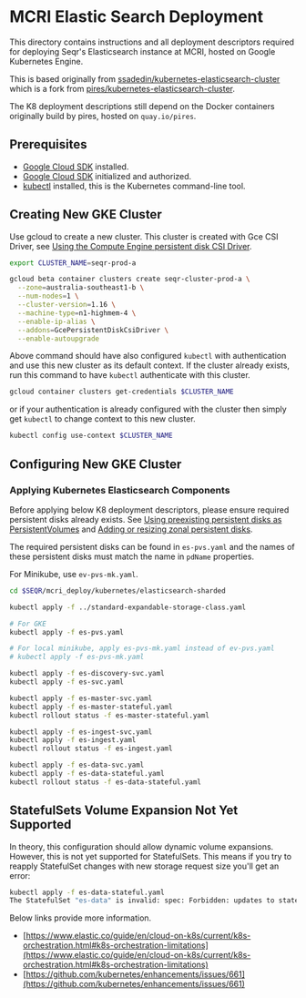 # MCRI Elastic Search Deployment

This directory contains instructions and all deployment descriptors required
for deploying Seqr's Elasticsearch instance at MCRI, hosted on Google Kubernetes Engine.

This is based originally from [ssadedin/kubernetes-elasticsearch-cluster](https://github.com/ssadedin/kubernetes-elasticsearch-cluster)
which is a fork from [pires/kubernetes-elasticsearch-cluster](https://github.com/pires/kubernetes-elasticsearch-cluster).

The K8 deployment descriptions still depend on the Docker containers originally build by pires, hosted on `quay.io/pires`.

## Prerequisites

* [Google Cloud SDK](https://cloud.google.com/sdk/install) installed.
* [Google Cloud SDK](https://cloud.google.com/sdk/docs/authorizing) initialized and authorized.
* [kubectl](https://kubernetes.io/docs/tasks/tools/install-kubectl/) installed, this is the Kubernetes command-line tool.

## Creating New GKE Cluster

Use gcloud to create a new cluster.  This cluster is created with Gce CSI Driver, see [Using the Compute Engine persistent disk CSI Driver](https://cloud.google.com/kubernetes-engine/docs/how-to/persistent-volumes/gce-pd-csi-driver).

```bash
export CLUSTER_NAME=seqr-prod-a

gcloud beta container clusters create seqr-cluster-prod-a \
  --zone=australia-southeast1-b \
  --num-nodes=1 \
  --cluster-version=1.16 \
  --machine-type=n1-highmem-4 \
  --enable-ip-alias \
  --addons=GcePersistentDiskCsiDriver \
  --enable-autoupgrade
```

Above command should have also configured `kubectl` with authentication and use this new cluster as its default context.
If the cluster already exists, run this command to have `kubectl` authenticate with this cluster.

```bash
gcloud container clusters get-credentials $CLUSTER_NAME
```

or if your authentication is already configured with the cluster then simply get `kubectl` to
change context to this new cluster.

```bash
kubectl config use-context $CLUSTER_NAME
```

## Configuring New GKE Cluster

### Applying Kubernetes Elasticsearch Components

Before applying below K8 deployment descriptors, please ensure required persistent disks
already exists.  See [Using preexisting persistent disks as PersistentVolumes](https://cloud.google.com/kubernetes-engine/docs/how-to/persistent-volumes/preexisting-pd)
and [Adding or resizing zonal persistent disks](https://cloud.google.com/compute/docs/disks/add-persistent-disk).

The required persistent disks can be found in `es-pvs.yaml` and the names of these persistent disks must match the name in `pdName` properties.

For Minikube, use `ev-pvs-mk.yaml`.

```bash
cd $SEQR/mcri_deploy/kubernetes/elasticsearch-sharded

kubectl apply -f ../standard-expandable-storage-class.yaml

# For GKE
kubectl apply -f es-pvs.yaml

# For local minikube, apply es-pvs-mk.yaml instead of ev-pvs.yaml
# kubectl apply -f es-pvs-mk.yaml

kubectl apply -f es-discovery-svc.yaml
kubectl apply -f es-svc.yaml

kubectl apply -f es-master-svc.yaml
kubectl apply -f es-master-stateful.yaml
kubectl rollout status -f es-master-stateful.yaml

kubectl apply -f es-ingest-svc.yaml
kubectl apply -f es-ingest.yaml
kubectl rollout status -f es-ingest.yaml

kubectl apply -f es-data-svc.yaml
kubectl apply -f es-data-stateful.yaml
kubectl rollout status -f es-data-stateful.yaml
```

## StatefulSets Volume Expansion Not Yet Supported

In theory, this configuration should allow dynamic volume expansions.  However, this is not
yet supported for StatefulSets.  This means if you try to reapply StatefulSet changes with
new storage request size you'll get an error:

```bash
kubectl apply -f es-data-stateful.yaml
The StatefulSet "es-data" is invalid: spec: Forbidden: updates to statefulset spec for fields other than 'replicas', 'template', and 'updateStrategy' are forbidden
```

Below links provide more information.

* [https://www.elastic.co/guide/en/cloud-on-k8s/current/k8s-orchestration.html#k8s-orchestration-limitations](https://www.elastic.co/guide/en/cloud-on-k8s/current/k8s-orchestration.html#k8s-orchestration-limitations)
* [https://github.com/kubernetes/enhancements/issues/661](https://github.com/kubernetes/enhancements/issues/661)
